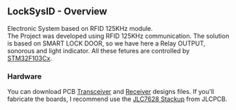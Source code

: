 ## LockSysID - Overview

Electronic System based on RFID 125KHz module.<br /> The Project was developed using RFID 125KHz communication. The solution is based on SMART LOCK DOOR, so we have here a Relay OUTPUT, sonorous and light indicator. All these fetures are controlled by [STM32F103Cx](https://www.st.com/resource/en/datasheet/stm32f103c8.pdf).

### Hardware
You can download PCB [Transceiver](/hardware/Transceiver/PCB_Files) and [Receiver](/hardware/Receiver/PCB_Files) designs files. If you'll fabricate the boards, I recommend use the [JLC7628 Stackup](https://cart.jlcpcb.com/impedance?_ga=2.116811712.798095935.1647969093-664896489.1639745533) from JLCPCB.
